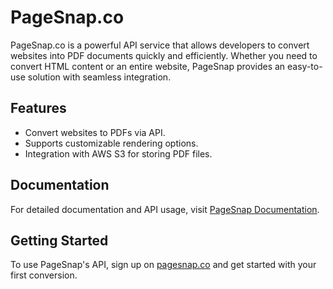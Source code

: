# PageSnap.co

PageSnap.co is a powerful API service that allows developers to convert websites into PDF documents quickly and efficiently. Whether you need to convert HTML content or an entire website, PageSnap provides an easy-to-use solution with seamless integration.

## Features

- Convert websites to PDFs via API.
- Supports customizable rendering options.
- Integration with AWS S3 for storing PDF files.

## Documentation

For detailed documentation and API usage, visit [PageSnap Documentation](https://pagesnap.co/document).

## Getting Started

To use PageSnap's API, sign up on [pagesnap.co](https://pagesnap.co) and get started with your first conversion.
